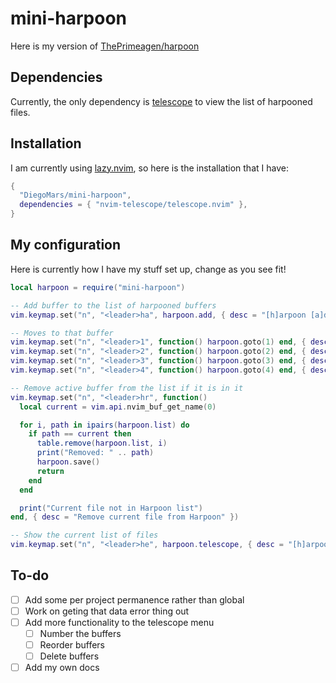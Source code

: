 # mini-harpoon
Here is my version of [ThePrimeagen/harpoon](https://github.com/ThePrimeagen/harpoon)

## Dependencies
Currently, the only dependency is [telescope](https://github.com/nvim-telescope/telescope.nvim) 
to view the list of harpooned files.

## Installation
I am currently using [lazy.nvim](https://github.com/folke/lazy.nvim), so here 
is the installation that I have:
```lua
{
  "DiegoMars/mini-harpoon",
  dependencies = { "nvim-telescope/telescope.nvim" },
}
```

## My configuration
Here is currently how I have my stuff set up, change as you see fit!
```lua
local harpoon = require("mini-harpoon")

-- Add buffer to the list of harpooned buffers
vim.keymap.set("n", "<leader>ha", harpoon.add, { desc = "[h]arpoon [a]dd" })

-- Moves to that buffer
vim.keymap.set("n", "<leader>1", function() harpoon.goto(1) end, { desc = "Buffer [1]" })
vim.keymap.set("n", "<leader>2", function() harpoon.goto(2) end, { desc = "Buffer [2]" })
vim.keymap.set("n", "<leader>3", function() harpoon.goto(3) end, { desc = "Buffer [3]" })
vim.keymap.set("n", "<leader>4", function() harpoon.goto(4) end, { desc = "Buffer [4]" })

-- Remove active buffer from the list if it is in it
vim.keymap.set("n", "<leader>hr", function()
  local current = vim.api.nvim_buf_get_name(0)

  for i, path in ipairs(harpoon.list) do
    if path == current then
      table.remove(harpoon.list, i)
      print("Removed: " .. path)
      harpoon.save()
      return
    end
  end

  print("Current file not in Harpoon list")
end, { desc = "Remove current file from Harpoon" })

-- Show the current list of files
vim.keymap.set("n", "<leader>he", harpoon.telescope, { desc = "[h]arpoon [e]xplore" })
```

## To-do
 - [ ] Add some per project permanence rather than global
 - [ ] Work on geting that data error thing out
 - [ ] Add more functionality to the telescope menu
    - [ ] Number the buffers
    - [ ] Reorder buffers
    - [ ] Delete buffers
 - [ ] Add my own docs
